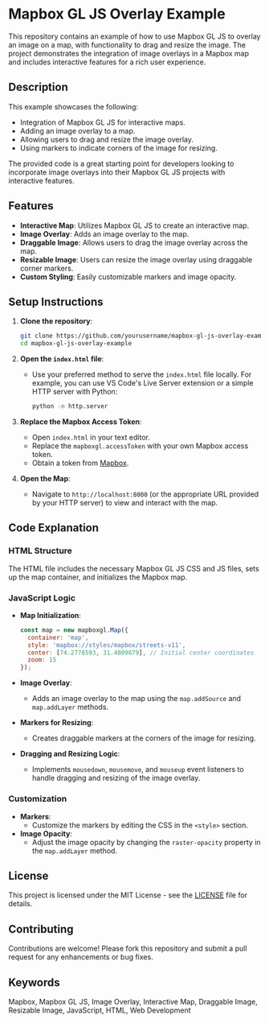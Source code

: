 # Mapbox GL JS Overlay Example

This repository contains an example of how to use Mapbox GL JS to overlay an image on a map, with functionality to drag and resize the image. The project demonstrates the integration of image overlays in a Mapbox map and includes interactive features for a rich user experience.

## Description

This example showcases the following:
- Integration of Mapbox GL JS for interactive maps.
- Adding an image overlay to a map.
- Allowing users to drag and resize the image overlay.
- Using markers to indicate corners of the image for resizing.

The provided code is a great starting point for developers looking to incorporate image overlays into their Mapbox GL JS projects with interactive features.

## Features

- **Interactive Map**: Utilizes Mapbox GL JS to create an interactive map.
- **Image Overlay**: Adds an image overlay to the map.
- **Draggable Image**: Allows users to drag the image overlay across the map.
- **Resizable Image**: Users can resize the image overlay using draggable corner markers.
- **Custom Styling**: Easily customizable markers and image opacity.

## Setup Instructions

1. **Clone the repository**:
    ```bash
    git clone https://github.com/yourusername/mapbox-gl-js-overlay-example.git
    cd mapbox-gl-js-overlay-example
    ```

2. **Open the `index.html` file**:
    - Use your preferred method to serve the `index.html` file locally. For example, you can use VS Code's Live Server extension or a simple HTTP server with Python:
      ```bash
      python -m http.server
      ```

3. **Replace the Mapbox Access Token**:
    - Open `index.html` in your text editor.
    - Replace the `mapboxgl.accessToken` with your own Mapbox access token.
    - Obtain a token from [Mapbox](https://account.mapbox.com/access-tokens/).

4. **Open the Map**:
    - Navigate to `http://localhost:8000` (or the appropriate URL provided by your HTTP server) to view and interact with the map.

## Code Explanation

### HTML Structure

The HTML file includes the necessary Mapbox GL JS CSS and JS files, sets up the map container, and initializes the Mapbox map.

### JavaScript Logic

- **Map Initialization**:
    ```javascript
    const map = new mapboxgl.Map({
      container: 'map',
      style: 'mapbox://styles/mapbox/streets-v11',
      center: [74.2778593, 31.4809879], // Initial center coordinates
      zoom: 15
    });
    ```

- **Image Overlay**:
    - Adds an image overlay to the map using the `map.addSource` and `map.addLayer` methods.

- **Markers for Resizing**:
    - Creates draggable markers at the corners of the image for resizing.

- **Dragging and Resizing Logic**:
    - Implements `mousedown`, `mousemove`, and `mouseup` event listeners to handle dragging and resizing of the image overlay.

### Customization

- **Markers**:
    - Customize the markers by editing the CSS in the `<style>` section.
- **Image Opacity**:
    - Adjust the image opacity by changing the `raster-opacity` property in the `map.addLayer` method.

## License

This project is licensed under the MIT License - see the [LICENSE](LICENSE) file for details.

## Contributing

Contributions are welcome! Please fork this repository and submit a pull request for any enhancements or bug fixes.

## Keywords

Mapbox, Mapbox GL JS, Image Overlay, Interactive Map, Draggable Image, Resizable Image, JavaScript, HTML, Web Development

